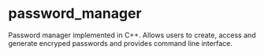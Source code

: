 # password_manager
Password manager implemented in C++. Allows users to create, access and generate encryped passwords and provides command line interface.
